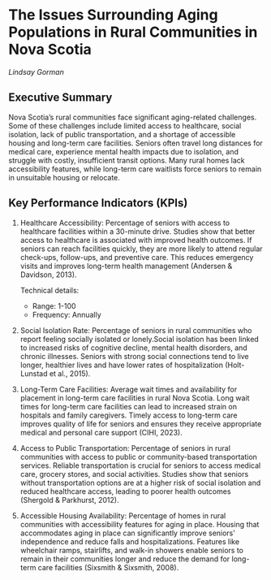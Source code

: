 # The Issues Surrounding Aging Populations in Rural Communities in Nova Scotia
*Lindsay Gorman*


## Executive Summary

Nova Scotia’s rural communities face significant aging-related challenges. Some of these challenges include limited access to healthcare, social isolation, lack of public transportation, and a shortage of accessible housing and long-term care facilities. Seniors often travel long distances for medical care, experience mental health impacts due to isolation, and struggle with costly, insufficient transit options. Many rural homes lack accessibility features, while long-term care waitlists force seniors to remain in unsuitable housing or relocate.

## Key Performance Indicators (KPIs)

1. Healthcare Accessibility: Percentage of seniors  with access to healthcare facilities within a 30-minute drive. Studies show that better access to healthcare is associated with improved health outcomes. If seniors can reach facilities quickly, they are more likely to attend regular check-ups, follow-ups, and preventive care. This reduces emergency visits and improves long-term health management (Andersen & Davidson, 2013).

    Technical details:
    
    * Range: 1-100
    * Frequency: Annually

2. Social Isolation Rate: Percentage of seniors in rural communities who report feeling socially isolated or lonely.Social isolation has been linked to increased risks of cognitive decline, mental health disorders, and chronic illnesses. Seniors with strong social connections tend to live longer, healthier lives and have lower rates of hospitalization (Holt-Lunstad et al., 2015).

3. Long-Term Care Facilities: Average wait times and availability for placement in long-term care facilities in rural Nova Scotia. Long wait times for long-term care facilities can lead to increased strain on hospitals and family caregivers. Timely access to long-term care improves quality of life for seniors and ensures they receive appropriate medical and personal care support (CIHI, 2023).

4. Access to Public Transportation: Percentage of seniors in rural communities with access to public or community-based transportation services. Reliable transportation is crucial for seniors to access medical care, grocery stores, and social activities. Studies show that seniors without transportation options are at a higher risk of social isolation and reduced healthcare access, leading to poorer health outcomes (Shergold & Parkhurst, 2012).

5. Accessible Housing Availability: Percentage of homes in rural communities with accessibility features for aging in place.  Housing that accommodates aging in place can significantly improve seniors' independence and reduce falls and hospitalizations. Features like wheelchair ramps, stairlifts, and walk-in showers enable seniors to remain in their communities longer and reduce the demand for long-term care facilities (Sixsmith & Sixsmith, 2008).
